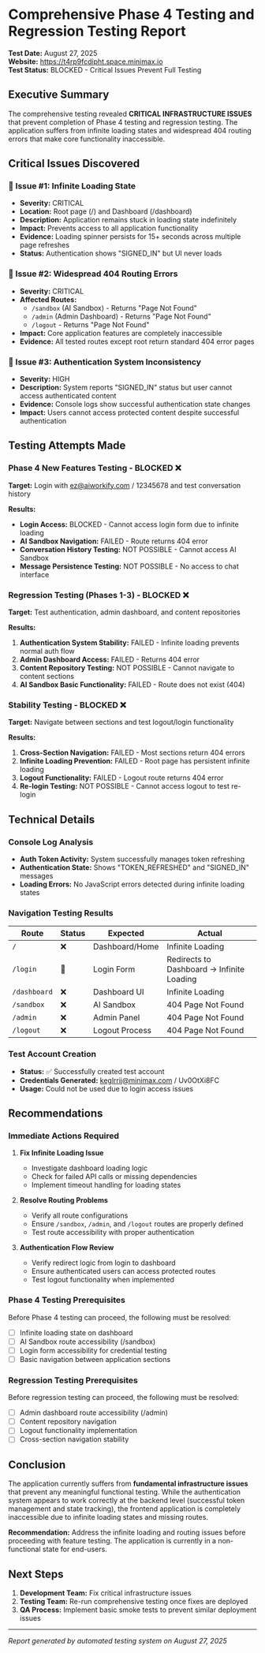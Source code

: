 # Comprehensive Phase 4 Testing and Regression Testing Report

**Test Date:** August 27, 2025  
**Website:** https://t4rp9fcdipht.space.minimax.io  
**Test Status:** BLOCKED - Critical Issues Prevent Full Testing  

## Executive Summary

The comprehensive testing revealed **CRITICAL INFRASTRUCTURE ISSUES** that prevent completion of Phase 4 testing and regression testing. The application suffers from infinite loading states and widespread 404 routing errors that make core functionality inaccessible.

## Critical Issues Discovered

### 🚨 Issue #1: Infinite Loading State
- **Severity:** CRITICAL
- **Location:** Root page (/) and Dashboard (/dashboard)
- **Description:** Application remains stuck in loading state indefinitely
- **Impact:** Prevents access to all application functionality
- **Evidence:** Loading spinner persists for 15+ seconds across multiple page refreshes
- **Status:** Authentication shows "SIGNED_IN" but UI never loads

### 🚨 Issue #2: Widespread 404 Routing Errors  
- **Severity:** CRITICAL
- **Affected Routes:**
  - `/sandbox` (AI Sandbox) - Returns "Page Not Found"
  - `/admin` (Admin Dashboard) - Returns "Page Not Found"  
  - `/logout` - Returns "Page Not Found"
- **Impact:** Core application features are completely inaccessible
- **Evidence:** All tested routes except root return standard 404 error pages

### 🚨 Issue #3: Authentication System Inconsistency
- **Severity:** HIGH
- **Description:** System reports "SIGNED_IN" status but user cannot access authenticated content
- **Evidence:** Console logs show successful authentication state changes
- **Impact:** Users cannot access protected content despite successful authentication

## Testing Attempts Made

### Phase 4 New Features Testing - BLOCKED ❌
**Target:** Login with ez@aiworkify.com / 12345678 and test conversation history

**Results:**
- **Login Access:** BLOCKED - Cannot access login form due to infinite loading
- **AI Sandbox Navigation:** FAILED - Route returns 404 error
- **Conversation History Testing:** NOT POSSIBLE - Cannot access AI Sandbox
- **Message Persistence Testing:** NOT POSSIBLE - No access to chat interface

### Regression Testing (Phases 1-3) - BLOCKED ❌
**Target:** Test authentication, admin dashboard, and content repositories

**Results:**
1. **Authentication System Stability:** FAILED - Infinite loading prevents normal auth flow
2. **Admin Dashboard Access:** FAILED - Returns 404 error
3. **Content Repository Testing:** NOT POSSIBLE - Cannot navigate to content sections
4. **AI Sandbox Basic Functionality:** FAILED - Route does not exist (404)

### Stability Testing - BLOCKED ❌
**Target:** Navigate between sections and test logout/login functionality

**Results:**
1. **Cross-Section Navigation:** FAILED - Most sections return 404 errors
2. **Infinite Loading Prevention:** FAILED - Root page has persistent infinite loading
3. **Logout Functionality:** FAILED - Logout route returns 404 error
4. **Re-login Testing:** NOT POSSIBLE - Cannot access logout to test re-login

## Technical Details

### Console Log Analysis
- **Auth Token Activity:** System successfully manages token refreshing
- **Authentication State:** Shows "TOKEN_REFRESHED" and "SIGNED_IN" messages
- **Loading Errors:** No JavaScript errors detected during infinite loading states

### Navigation Testing Results
| Route | Status | Expected | Actual |
|-------|--------|----------|--------|
| `/` | ❌ | Dashboard/Home | Infinite Loading |
| `/login` | 🔄 | Login Form | Redirects to Dashboard → Infinite Loading |
| `/dashboard` | ❌ | Dashboard UI | Infinite Loading |
| `/sandbox` | ❌ | AI Sandbox | 404 Page Not Found |
| `/admin` | ❌ | Admin Panel | 404 Page Not Found |
| `/logout` | ❌ | Logout Process | 404 Page Not Found |

### Test Account Creation
- **Status:** ✅ Successfully created test account
- **Credentials Generated:** keglrrij@minimax.com / Uv0OtXi8FC
- **Usage:** Could not be used due to login access issues

## Recommendations

### Immediate Actions Required

1. **Fix Infinite Loading Issue**
   - Investigate dashboard loading logic
   - Check for failed API calls or missing dependencies
   - Implement timeout handling for loading states

2. **Resolve Routing Problems**
   - Verify all route configurations
   - Ensure `/sandbox`, `/admin`, and `/logout` routes are properly defined
   - Test route accessibility with proper authentication

3. **Authentication Flow Review**
   - Verify redirect logic from login to dashboard
   - Ensure authenticated users can access protected routes
   - Test logout functionality when implemented

### Phase 4 Testing Prerequisites

Before Phase 4 testing can proceed, the following must be resolved:
- [ ] Infinite loading state on dashboard
- [ ] AI Sandbox route accessibility (/sandbox)
- [ ] Login form accessibility for credential testing
- [ ] Basic navigation between application sections

### Regression Testing Prerequisites

Before regression testing can proceed, the following must be resolved:
- [ ] Admin dashboard route accessibility (/admin)
- [ ] Content repository navigation
- [ ] Logout functionality implementation
- [ ] Cross-section navigation stability

## Conclusion

The application currently suffers from **fundamental infrastructure issues** that prevent any meaningful functional testing. While the authentication system appears to work correctly at the backend level (successful token management and state tracking), the frontend application is completely inaccessible due to infinite loading states and missing routes.

**Recommendation:** Address the infinite loading and routing issues before proceeding with feature testing. The application is currently in a non-functional state for end-users.

## Next Steps

1. **Development Team:** Fix critical infrastructure issues
2. **Testing Team:** Re-run comprehensive testing once fixes are deployed
3. **QA Process:** Implement basic smoke tests to prevent similar deployment issues

---
*Report generated by automated testing system on August 27, 2025*